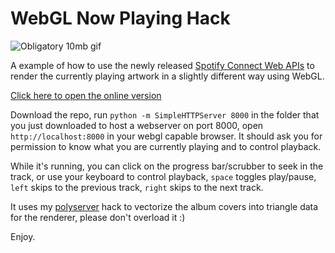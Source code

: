 WebGL Now Playing Hack
======================

![Obligatory 10mb gif](kung10mb.gif)

A example of how to use the newly released [Spotify Connect Web APIs](https://developer.spotify.com/web-api/web-api-connect-endpoint-reference/) to render the currently playing artwork in a slightly different way using WebGL.

[Click here to open the online version](https://possan.github.io/webgl-spotify-connect-now-playing-screen-example)

Download the repo, run `python -m SimpleHTTPServer 8000` in the folder that you just downloaded to host a webserver on port 8000, open `http://localhost:8000` in your webgl capable browser. It should ask you for permission to know what you are currently playing and to control playback.

While it's running, you can click on the progress bar/scrubber to seek in the track, or use your keyboard to control playback, `space` toggles play/pause, `left` skips to the previous track, `right` skips to the next track.

It uses my [polyserver](https://github.com/possan/polyserver) hack to vectorize the album covers into triangle data for the renderer, please don't overload it :)

Enjoy.
